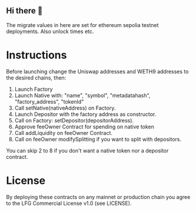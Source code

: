 ## Hi there 👋

The migrate values in here are set for ethereum sepolia testnet deployments. Also unlock times etc.

# Instructions

Before launching change the Uniswap addresses and WETH9 addresses to the desired chains, then:

1. Launch Factory
2. Launch Native with: "name", "symbol", "metadatahash", "factory_address", "tokenId"
3. Call setNative(nativeAddress) on Factory.
4. Launch Depositor with the factory address as constructor.
5. Call on Factory: setDepositor(depositorAddress).
6. Approve feeOwner Contract for spending on native token
7. Call addLiquidity on feeOwner Contract.
8. Call on feeOwner modifySplitting if you want to split with depositors.

You can skip 2 to 8 if you don't want a native token nor a depositor contract.

# License

By deploying these contracts on any mainnet or production chain you agree
to the LFG Commercial License v1.0 (see LICENSE).
